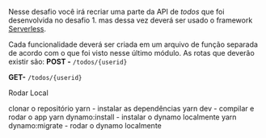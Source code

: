 Nesse desafio você irá recriar uma parte da API de *todos* que foi desenvolvida no desafio 1. mas dessa vez deverá ser usado o framework [Serverless](https://www.serverless.com/).

Cada funcionalidade deverá ser criada em um arquivo de função separada de acordo com o que foi visto nesse último módulo.
As rotas que deverão existir são:
**POST -** `/todos/{userid}`

**GET-** `/todos/{userid}`


Rodar Local 

clonar o repositório
yarn - instalar as dependências 
yarn dev - compilar e rodar o app
yarn dynamo:install - instalar o dynamo localmente
yarn dynamo:migrate - rodar o dynamo localmente